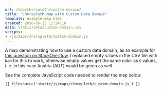 ```yaml
---
url: /map/choropleth/custom-domain/
title: "Choropleth Map with Custom Data Domain"
template: example-map.html
created: 2016-06-15 12:24:16
data: static/data/custom-domain.csv
scripts:
- /js/maps/choropleth/custom-domain.js
---
```

A map demonstrating how to use a custom data domain, as an example for [this question on StackOverflow](https://stackoverflow.com/questions/37821940/using-d3-geomap-to-display-1-0-data). I replaced empty values in the CSV file with `NaN` for this to work, otherwise empty values get the same color as `0` values, i. e. in this case Austria (AUT) would be green as well.

See the complete JavaScript code needed to render the map below.

    {{ filesource('static/js/maps/choropleth/custom-domain.js') }}